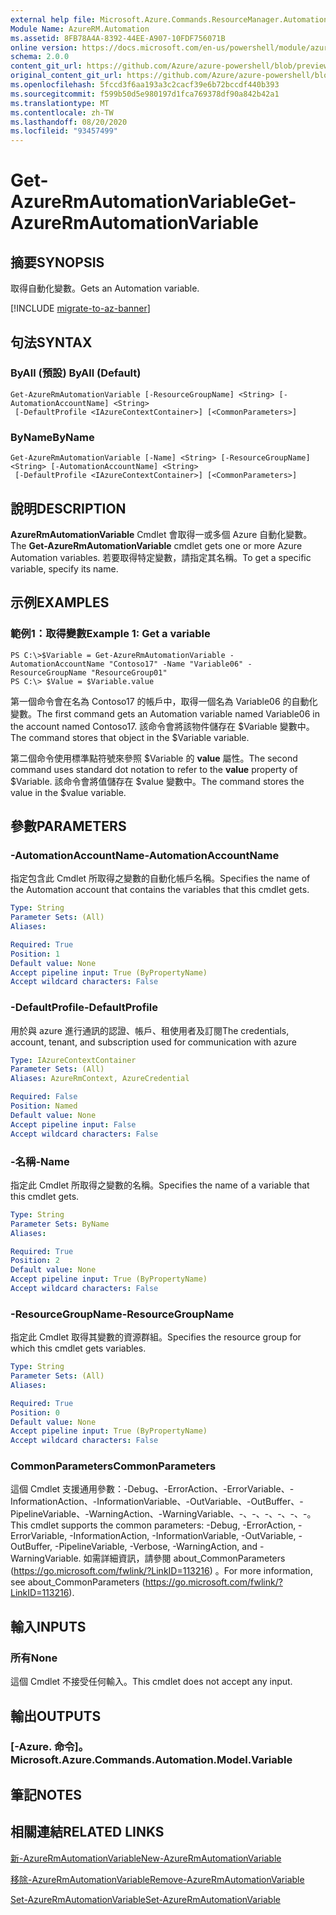 ```yaml
---
external help file: Microsoft.Azure.Commands.ResourceManager.Automation.dll-Help.xml
Module Name: AzureRM.Automation
ms.assetid: 8FB78A4A-8392-44EE-A907-10FDF756071B
online version: https://docs.microsoft.com/en-us/powershell/module/azurerm.automation/get-azurermautomationvariable
schema: 2.0.0
content_git_url: https://github.com/Azure/azure-powershell/blob/preview/src/ResourceManager/Automation/Commands.Automation/help/Get-AzureRMAutomationVariable.md
original_content_git_url: https://github.com/Azure/azure-powershell/blob/preview/src/ResourceManager/Automation/Commands.Automation/help/Get-AzureRMAutomationVariable.md
ms.openlocfilehash: 5fccd3f6aa193a3c2cacf39e6b72bccdf440b393
ms.sourcegitcommit: f599b50d5e980197d1fca769378df90a842b42a1
ms.translationtype: MT
ms.contentlocale: zh-TW
ms.lasthandoff: 08/20/2020
ms.locfileid: "93457499"
---
```

# <span data-ttu-id="16606-101">Get-AzureRmAutomationVariable</span><span class="sxs-lookup"><span data-stu-id="16606-101">Get-AzureRmAutomationVariable</span></span>

## <span data-ttu-id="16606-102">摘要</span><span class="sxs-lookup"><span data-stu-id="16606-102">SYNOPSIS</span></span>
<span data-ttu-id="16606-103">取得自動化變數。</span><span class="sxs-lookup"><span data-stu-id="16606-103">Gets an Automation variable.</span></span>

[!INCLUDE [migrate-to-az-banner](../../includes/migrate-to-az-banner.md)]

## <span data-ttu-id="16606-104">句法</span><span class="sxs-lookup"><span data-stu-id="16606-104">SYNTAX</span></span>

### <span data-ttu-id="16606-105">ByAll (預設) </span><span class="sxs-lookup"><span data-stu-id="16606-105">ByAll (Default)</span></span>
```
Get-AzureRmAutomationVariable [-ResourceGroupName] <String> [-AutomationAccountName] <String>
 [-DefaultProfile <IAzureContextContainer>] [<CommonParameters>]
```

### <span data-ttu-id="16606-106">ByName</span><span class="sxs-lookup"><span data-stu-id="16606-106">ByName</span></span>
```
Get-AzureRmAutomationVariable [-Name] <String> [-ResourceGroupName] <String> [-AutomationAccountName] <String>
 [-DefaultProfile <IAzureContextContainer>] [<CommonParameters>]
```

## <span data-ttu-id="16606-107">說明</span><span class="sxs-lookup"><span data-stu-id="16606-107">DESCRIPTION</span></span>
<span data-ttu-id="16606-108">**AzureRmAutomationVariable** Cmdlet 會取得一或多個 Azure 自動化變數。</span><span class="sxs-lookup"><span data-stu-id="16606-108">The **Get-AzureRmAutomationVariable** cmdlet gets one or more Azure Automation variables.</span></span>
<span data-ttu-id="16606-109">若要取得特定變數，請指定其名稱。</span><span class="sxs-lookup"><span data-stu-id="16606-109">To get a specific variable, specify its name.</span></span>

## <span data-ttu-id="16606-110">示例</span><span class="sxs-lookup"><span data-stu-id="16606-110">EXAMPLES</span></span>

### <span data-ttu-id="16606-111">範例1：取得變數</span><span class="sxs-lookup"><span data-stu-id="16606-111">Example 1: Get a variable</span></span>
```
PS C:\>$Variable = Get-AzureRmAutomationVariable -AutomationAccountName "Contoso17" -Name "Variable06" -ResourceGroupName "ResourceGroup01"
PS C:\> $Value = $Variable.value
```

<span data-ttu-id="16606-112">第一個命令會在名為 Contoso17 的帳戶中，取得一個名為 Variable06 的自動化變數。</span><span class="sxs-lookup"><span data-stu-id="16606-112">The first command gets an Automation variable named Variable06 in the account named Contoso17.</span></span>
<span data-ttu-id="16606-113">該命令會將該物件儲存在 $Variable 變數中。</span><span class="sxs-lookup"><span data-stu-id="16606-113">The command stores that object in the $Variable variable.</span></span>

<span data-ttu-id="16606-114">第二個命令使用標準點符號來參照 $Variable 的 **value** 屬性。</span><span class="sxs-lookup"><span data-stu-id="16606-114">The second command uses standard dot notation to refer to the **value** property of $Variable.</span></span>
<span data-ttu-id="16606-115">該命令會將值儲存在 $value 變數中。</span><span class="sxs-lookup"><span data-stu-id="16606-115">The command stores the value in the $value variable.</span></span>

## <span data-ttu-id="16606-116">參數</span><span class="sxs-lookup"><span data-stu-id="16606-116">PARAMETERS</span></span>

### <span data-ttu-id="16606-117">-AutomationAccountName</span><span class="sxs-lookup"><span data-stu-id="16606-117">-AutomationAccountName</span></span>
<span data-ttu-id="16606-118">指定包含此 Cmdlet 所取得之變數的自動化帳戶名稱。</span><span class="sxs-lookup"><span data-stu-id="16606-118">Specifies the name of the Automation account that contains the variables that this cmdlet gets.</span></span>

```yaml
Type: String
Parameter Sets: (All)
Aliases: 

Required: True
Position: 1
Default value: None
Accept pipeline input: True (ByPropertyName)
Accept wildcard characters: False
```

### <span data-ttu-id="16606-119">-DefaultProfile</span><span class="sxs-lookup"><span data-stu-id="16606-119">-DefaultProfile</span></span>
<span data-ttu-id="16606-120">用於與 azure 進行通訊的認證、帳戶、租使用者及訂閱</span><span class="sxs-lookup"><span data-stu-id="16606-120">The credentials, account, tenant, and subscription used for communication with azure</span></span>

```yaml
Type: IAzureContextContainer
Parameter Sets: (All)
Aliases: AzureRmContext, AzureCredential

Required: False
Position: Named
Default value: None
Accept pipeline input: False
Accept wildcard characters: False
```

### <span data-ttu-id="16606-121">-名稱</span><span class="sxs-lookup"><span data-stu-id="16606-121">-Name</span></span>
<span data-ttu-id="16606-122">指定此 Cmdlet 所取得之變數的名稱。</span><span class="sxs-lookup"><span data-stu-id="16606-122">Specifies the name of a variable that this cmdlet gets.</span></span>

```yaml
Type: String
Parameter Sets: ByName
Aliases: 

Required: True
Position: 2
Default value: None
Accept pipeline input: True (ByPropertyName)
Accept wildcard characters: False
```

### <span data-ttu-id="16606-123">-ResourceGroupName</span><span class="sxs-lookup"><span data-stu-id="16606-123">-ResourceGroupName</span></span>
<span data-ttu-id="16606-124">指定此 Cmdlet 取得其變數的資源群組。</span><span class="sxs-lookup"><span data-stu-id="16606-124">Specifies the resource group for which this cmdlet gets variables.</span></span>

```yaml
Type: String
Parameter Sets: (All)
Aliases: 

Required: True
Position: 0
Default value: None
Accept pipeline input: True (ByPropertyName)
Accept wildcard characters: False
```

### <span data-ttu-id="16606-125">CommonParameters</span><span class="sxs-lookup"><span data-stu-id="16606-125">CommonParameters</span></span>
<span data-ttu-id="16606-126">這個 Cmdlet 支援通用參數：-Debug、-ErrorAction、-ErrorVariable、-InformationAction、-InformationVariable、-OutVariable、-OutBuffer、-PipelineVariable、-WarningAction、-WarningVariable、-、-、-、-、-、-。</span><span class="sxs-lookup"><span data-stu-id="16606-126">This cmdlet supports the common parameters: -Debug, -ErrorAction, -ErrorVariable, -InformationAction, -InformationVariable, -OutVariable, -OutBuffer, -PipelineVariable, -Verbose, -WarningAction, and -WarningVariable.</span></span> <span data-ttu-id="16606-127">如需詳細資訊，請參閱 about_CommonParameters (https://go.microsoft.com/fwlink/?LinkID=113216) 。</span><span class="sxs-lookup"><span data-stu-id="16606-127">For more information, see about_CommonParameters (https://go.microsoft.com/fwlink/?LinkID=113216).</span></span>

## <span data-ttu-id="16606-128">輸入</span><span class="sxs-lookup"><span data-stu-id="16606-128">INPUTS</span></span>

### <span data-ttu-id="16606-129">所有</span><span class="sxs-lookup"><span data-stu-id="16606-129">None</span></span>
<span data-ttu-id="16606-130">這個 Cmdlet 不接受任何輸入。</span><span class="sxs-lookup"><span data-stu-id="16606-130">This cmdlet does not accept any input.</span></span>

## <span data-ttu-id="16606-131">輸出</span><span class="sxs-lookup"><span data-stu-id="16606-131">OUTPUTS</span></span>

### <span data-ttu-id="16606-132">[-Azure. 命令]。</span><span class="sxs-lookup"><span data-stu-id="16606-132">Microsoft.Azure.Commands.Automation.Model.Variable</span></span>

## <span data-ttu-id="16606-133">筆記</span><span class="sxs-lookup"><span data-stu-id="16606-133">NOTES</span></span>

## <span data-ttu-id="16606-134">相關連結</span><span class="sxs-lookup"><span data-stu-id="16606-134">RELATED LINKS</span></span>

[<span data-ttu-id="16606-135">新-AzureRmAutomationVariable</span><span class="sxs-lookup"><span data-stu-id="16606-135">New-AzureRmAutomationVariable</span></span>](./New-AzureRMAutomationVariable.md)

[<span data-ttu-id="16606-136">移除-AzureRmAutomationVariable</span><span class="sxs-lookup"><span data-stu-id="16606-136">Remove-AzureRmAutomationVariable</span></span>](./Remove-AzureRMAutomationVariable.md)

[<span data-ttu-id="16606-137">Set-AzureRmAutomationVariable</span><span class="sxs-lookup"><span data-stu-id="16606-137">Set-AzureRmAutomationVariable</span></span>](./Set-AzureRMAutomationVariable.md)


